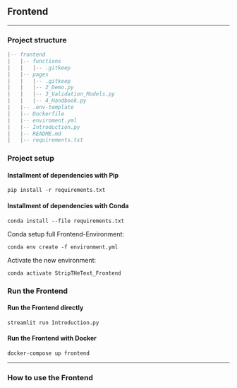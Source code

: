 ## Frontend

---
### Project structure
```lua
|-- frontend
|   |-- functions
|   |   |-- .gitkeep
|   |-- pages
|   |   |-- .gitkeep
|   |   |-- 2_Demo.py
|   |   |-- 3_Validation_Models.py
|   |   |-- 4_Handbook.py
|   |-- .env-template
|   |-- Dockerfile
|   |-- enviroment.yml
|   |-- Introduction.py
|   |-- README.md
|   |-- requirements.txt
```

### Project setup
#### Installment of dependencies with Pip
```shell
pip install -r requirements.txt
```
#### Installment of dependencies with Conda
```shell
conda install --file requirements.txt
```

Conda setup full Frontend-Environment:
```shell
conda env create -f environment.yml
```
Activate the new environment:
```shell
conda activate StripTHeText_Frontend
```

### Run the Frontend
#### Run the Frontend directly
```shell
streamlit run Introduction.py
```
#### Run the Frontend with Docker
```shell
docker-compose up frontend
```

---
### How to use the Frontend

